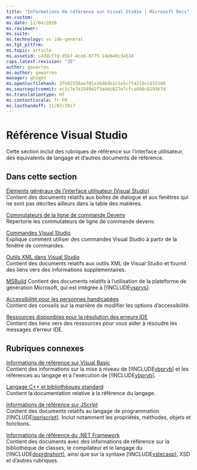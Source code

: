 ```yaml
---
title: "Informations de référence sur Visual Studio | Microsoft Docs"
ms.custom: 
ms.date: 11/04/2016
ms.reviewer: 
ms.suite: 
ms.technology: vs-ide-general
ms.tgt_pltfrm: 
ms.topic: article
ms.assetid: c4ddcffd-d5b7-4ce8-8775-14e649c34518
caps.latest.revision: "35"
author: gewarren
ms.author: gewarren
manager: ghogen
ms.openlocfilehash: 3fb02550aef01a16dbdb1c5e5cff4219ccd15100
ms.sourcegitcommit: ec1c7e7e3349d2f3a4dc027e7cfca840c029367d
ms.translationtype: HT
ms.contentlocale: fr-FR
ms.lasthandoff: 11/07/2017
---
```

# <a name="visual-studio-reference"></a>Référence Visual Studio
Cette section inclut des rubriques de référence sur l’interface utilisateur, des équivalents de langage et d’autres documents de référence.  
  
## <a name="in-this-section"></a>Dans cette section  
 [Éléments généraux de l’interface utilisateur (Visual Studio)](../../ide/reference/general-user-interface-elements-visual-studio.md)  
 Contient des documents relatifs aux boîtes de dialogue et aux fenêtres qui ne sont pas décrites ailleurs dans la table des matières.  
  
 [Commutateurs de la ligne de commande Devenv](../../ide/reference/devenv-command-line-switches.md)  
 Répertorie les commutateurs de ligne de commande devenv.  
  
 [Commandes Visual Studio](../../ide/reference/visual-studio-commands.md)  
 Explique comment utiliser des commandes Visual Studio à partir de la fenêtre de commandes.  
  
 [Outils XML dans Visual Studio](../../xml-tools/xml-tools-in-visual-studio.md)  
 Contient des documents relatifs aux outils XML de Visual Studio et fournit des liens vers des informations supplémentaires.  
  
 [MSBuild](../../msbuild/msbuild.md) Contient des documents relatifs à l’utilisation de la plateforme de génération Microsoft, qui est intégrée à [!INCLUDE[vsprvs](../../code-quality/includes/vsprvs_md.md)].  
  
 [Accessibilité pour les personnes handicapées](../../ide/reference/accessibility-for-people-with-disabilities.md)  
 Contient des conseils sur la manière de modifier les options d’accessibilité.  
  
 [Ressources disponibles pour la résolution des erreurs IDE](../../ide/reference/resources-for-troubleshooting-integrated-development-environment-errors.md)  
 Contient des liens vers des ressources pour vous aider à résoudre les messages d’erreur IDE.  
  
## <a name="related-sections"></a>Rubriques connexes  
 [Informations de référence sur Visual Basic](/dotnet/visual-basic/reference/index)  
 Contient des informations sur la mise à niveau de [!INCLUDE[vbprvb](../../code-quality/includes/vbprvb_md.md)] et les références au langage et à l'exécution de [!INCLUDE[vbprvb](../../code-quality/includes/vbprvb_md.md)].  
  
 [Langage C++ et bibliothèques standard](/cpp/cpp/c-cpp-language-and-standard-libraries)  
 Contient la documentation relative à la référence du langage.  
  
 [Informations de référence sur JScript](http://msdn.microsoft.com/en-us/2e47f004-963c-4661-b887-a14e4660aadd)  
 Contient des documents relatifs au langage de programmation [!INCLUDE[jsprjscript](../../debugger/debug-interface-access/includes/jsprjscript_md.md)]. Inclut notamment les propriétés, méthodes, objets et fonctions.  
  
 [Informations de référence du .NET Framework](/dotnet/visual-basic/reference/net-framework-reference-information)  
 Contient des documents avec des informations de référence sur la bibliothèque de classes, le compilateur et le langage du [!INCLUDE[dnprdnshort](../../code-quality/includes/dnprdnshort_md.md)], ainsi que sur la syntaxe [!INCLUDE[vstecasp](../../code-quality/includes/vstecasp_md.md)], XSD et d’autres rubriques.